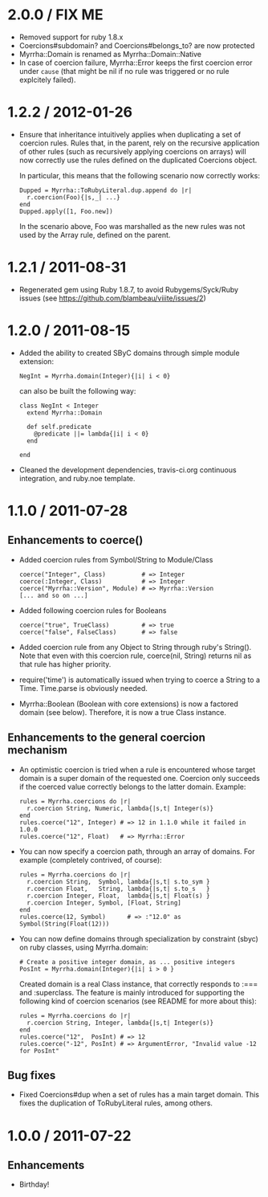# 2.0.0 / FIX ME

* Removed support for ruby 1.8.x
* Coercions#subdomain? and Coercions#belongs_to? are now protected
* Myrrha::Domain is renamed as Myrrha::Domain::Native
* In case of coercion failure, Myrrha::Error keeps the first coercion error under `cause`
  (that might be nil if no rule was triggered or no rule explcitely failed).

# 1.2.2 / 2012-01-26

* Ensure that inheritance intuitively applies when duplicating a set of coercion
  rules. Rules that, in the parent, rely on the recursive application of other 
  rules (such as recursively applying coercions on arrays) will now correctly 
  use the rules defined on the duplicated Coercions object.

  In particular, this means that the following scenario now correctly works:

      Dupped = Myrrha::ToRubyLiteral.dup.append do |r|
        r.coercion(Foo){|s,_| ...}
      end
      Dupped.apply([1, Foo.new])

  In the scenario above, Foo was marshalled as the new rules was not used by 
  the Array rule, defined on the parent.

# 1.2.1 / 2011-08-31

* Regenerated gem using Ruby 1.8.7, to avoid Rubygems/Syck/Ruby issues (see
  https://github.com/blambeau/viiite/issues/2)

# 1.2.0 / 2011-08-15

* Added the ability to created SByC domains through simple module extension:

      NegInt = Myrrha.domain(Integer){|i| i < 0}
      
  can also be built the following way:

      class NegInt < Integer
        extend Myrrha::Domain
        
        def self.predicate
          @predicate ||= lambda{|i| i < 0}
        end
        
      end

* Cleaned the development dependencies, travis-ci.org continuous integration,
  and ruby.noe template.

# 1.1.0 / 2011-07-28

## Enhancements to coerce()

* Added coercion rules from Symbol/String to Module/Class

      coerce("Integer", Class)          # => Integer
      coerce(:Integer, Class)           # => Integer
      coerce("Myrrha::Version", Module) # => Myrrha::Version
      [... and so on ...]

* Added following coercion rules for Booleans

      coerce("true", TrueClass)         # => true 
      coerce("false", FalseClass)       # => false 

* Added coercion rule from any Object to String through ruby's String(). Note 
  that even with this coercion rule, coerce(nil, String) returns nil as that 
  rule has higher priority.
      
* require('time') is automatically issued when trying to coerce a String to 
  a Time. Time.parse is obviously needed.   

* Myrrha::Boolean (Boolean with core extensions) is now a factored domain (see
  below). Therefore, it is now a true Class instance. 

## Enhancements to the general coercion mechanism

* An optimistic coercion is tried when a rule is encountered whose target 
  domain is a super domain of the requested one. Coercion only succeeds if
  the coerced value correctly belongs to the latter domain. Example:
  
      rules = Myrrha.coercions do |r|
        r.coercion String, Numeric, lambda{|s,t| Integer(s)} 
      end 
      rules.coerce("12", Integer) # => 12 in 1.1.0 while it failed in 1.0.0
      rules.coerce("12", Float)   # => Myrrha::Error

* You can now specify a coercion path, through an array of domains. For 
  example (completely contrived, of course):

      rules = Myrrha.coercions do |r|
        r.coercion String,  Symbol, lambda{|s,t| s.to_sym }
        r.coercion Float,   String, lambda{|s,t| s.to_s   }
        r.coercion Integer, Float,  lambda{|s,t| Float(s) }
        r.coercion Integer, Symbol, [Float, String] 
      end
      rules.coerce(12, Symbol)      # => :"12.0" as Symbol(String(Float(12)))

* You can now define domains through specialization by constraint (sbyc) on ruby 
  classes, using Myrrha.domain:
  
      # Create a positive integer domain, as ... positive integers
      PosInt = Myrrha.domain(Integer){|i| i > 0 }
  
  Created domain is a real Class instance, that correctly responds to :=== 
  and :superclass. The feature is mainly introduced for supporting the following 
  kind of coercion scenarios (see README for more about this):
  
      rules = Myrrha.coercions do |r|
        r.coercion String, Integer, lambda{|s,t| Integer(s)}  
      end 
      rules.coerce("12",  PosInt) # => 12
      rules.coerce("-12", PosInt) # => ArgumentError, "Invalid value -12 for PosInt"  

## Bug fixes

* Fixed Coercions#dup when a set of rules has a main target domain. This fixes
  the duplication of ToRubyLiteral rules, among others.

# 1.0.0 / 2011-07-22

## Enhancements

  * Birthday!
